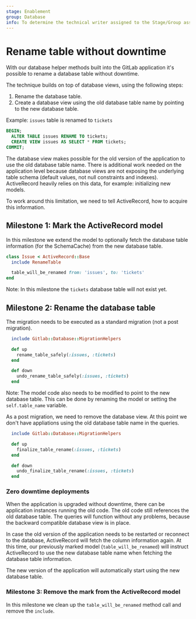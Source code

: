 ```yaml
---
stage: Enablement
group: Database
info: To determine the technical writer assigned to the Stage/Group associated with this page, see https://about.gitlab.com/handbook/engineering/ux/technical-writing/#assignments
---
```


# Rename table without downtime

With our database helper methods built into the GitLab application it's possible to rename a database table without downtime.

The technique builds on top of database views, using the following steps:

1. Rename the database table.
2. Create a database view using the old database table name by pointing to the new database table.

Example: `issues` table is renamed to `tickets`

```sql
BEGIN;
  ALTER TABLE issues RENAME TO tickets;
  CREATE VIEW issues AS SELECT * FROM tickets;
COMMIT;
```

The database view makes possible for the old version of the application to use the old database
table name. There is additional work needed on the application level because database views are
not exposing the underlying table schema (default values, not null constraints and indexes).
ActiveRecord heavily relies on this data, for example: initializing new models.

To work around this limitation, we need to tell ActiveRecord, how to acquire this information.

## Milestone 1: Mark the ActiveRecord model

In this milestone we extend the model to optionally fetch the database table information
(for the SchemaCache) from the new database table.

```ruby
class Issue < ActiveRecord::Base
  include RenameTable

  table_will_be_renamed from: 'issues', to: 'tickets'
end
```

Note: In this milestone the `tickets` database table will not exist yet.

## Milestone 2: Rename the database table

The migration needs to be executed as a standard migration (not a post migration).

```ruby
  include Gitlab::Database::MigrationHelpers

  def up
    rename_table_safely(:issues, :tickets)
  end

  def down
    undo_rename_table_safely(:issues, :tickets)
  end
```

Note: The model code also needs to be modified to point to the new database table. This can be done by
renaming the model or setting the `self.table_name` variable.

As a post migration, we need to remove the database view. At this point we don't have appliations
using the old database table name in the queries.

```ruby
  include Gitlab::Database::MigrationHelpers

  def up
    finalize_table_rename(:issues, :tickets)
  end

  def down
    undo_finalize_table_rename(:issues, :tickets)
  end
```

### Zero downtime deployments

When the application is upgraded without downtime, there can be application instances
running the old code. The old code still references the old database table. The queries
will function without any problems, because the backward compatible database view is
in place.

In case the old version of the application needs to be restarted or reconnect to the
database, ActiveRecord will fetch the column information again. At this time, our previously
marked model (`table_will_be_renamed`) will instruct ActiveRecord to use the new database table name
when fetching the database table information.

The new version of the application will automatically start using the new database table.

### Milestone 3: Remove the mark from the ActiveRecord model

In this milestone we clean up the `table_will_be_renamed` method call and remove the `include`.

